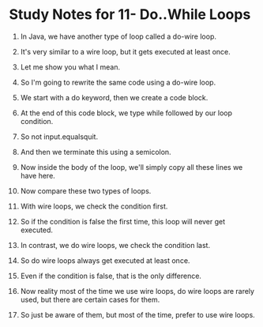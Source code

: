 # Study Notes for 11- Do..While Loops

1. In Java, we have another type of loop called a do-wire loop.

2. It's very similar to a wire loop, but it gets executed at least once.

3. Let me show you what I mean.

4. So I'm going to rewrite the same code using a do-wire loop.

5. We start with a do keyword, then we create a code block.

6. At the end of this code block, we type while followed by our loop condition.

7. So not input.equalsquit.

8. And then we terminate this using a semicolon.

9. Now inside the body of the loop, we'll simply copy all these lines we have here.

10. Now compare these two types of loops.

11. With wire loops, we check the condition first.

12. So if the condition is false the first time, this loop will never get executed.

13. In contrast, we do wire loops, we check the condition last.

14. So do wire loops always get executed at least once.

15. Even if the condition is false, that is the only difference.

16. Now reality most of the time we use wire loops, do wire loops are rarely used, but there are certain cases for them.

17. So just be aware of them, but most of the time, prefer to use wire loops.
